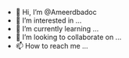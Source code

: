 - 👋 Hi, I’m @Ameerdbadoc
- 👀 I’m interested in ...
- 🌱 I’m currently learning ...
- 💞️ I’m looking to collaborate on ...
- 📫 How to reach me ...

<!---
Ameerdbadoc/Ameerdbadoc is a ✨ special ✨ repository because its `README.md` (this file) appears on your GitHub profile.
You can click the Preview link to take a look at your changes.
--->
